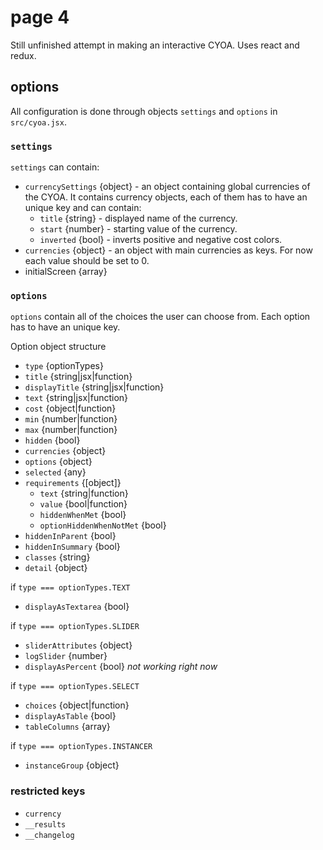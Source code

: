 # page 4
Still unfinished attempt in making an interactive CYOA. Uses react and redux.

## options
All configuration is done through objects `settings` and `options` in `src/cyoa.jsx`.

### `settings`
`settings` can contain:
- `currencySettings` {object} - an object containing global currencies of the CYOA. It contains currency objects, each of them has to have an unique key and can contain:
  - `title` {string} - displayed name of the currency.
  - `start` {number} - starting value of the currency.
  - `inverted` {bool} - inverts positive and negative cost colors.
- `currencies` {object} - an object with main currencies as keys. For now each value should be set to 0.
- initialScreen {array}

### `options`
`options` contain all of the choices the user can choose from. Each option has to have an unique key.

Option object structure
- `type` {optionTypes}
- `title` {string|jsx|function}
- `displayTitle` {string|jsx|function}
- `text` {string|jsx|function}
- `cost` {object|function}
- `min` {number|function}
- `max` {number|function}
- `hidden` {bool}
- `currencies` {object}
- `options` {object}
- `selected` {any}
- `requirements` {[object]}
  - `text` {string|function}
  - `value` {bool|function}
  - `hiddenWhenMet` {bool}
  - `optionHiddenWhenNotMet` {bool}
- `hiddenInParent` {bool}
- `hiddenInSummary` {bool}
- `classes` {string}
- `detail` {object}

if `type === optionTypes.TEXT`
- `displayAsTextarea` {bool}

if `type === optionTypes.SLIDER`
- `sliderAttributes` {object}
- `logSlider` {number}
- `displayAsPercent` {bool} *not working right now*

if `type === optionTypes.SELECT`
- `choices` {object|function}
- `displayAsTable` {bool}
- `tableColumns` {array}

if `type === optionTypes.INSTANCER`
- `instanceGroup` {object}

### restricted keys
- `currency`
- `__results`
- `__changelog`
